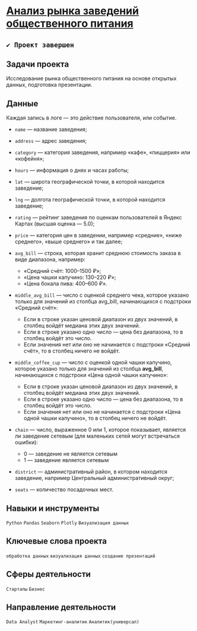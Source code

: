 # [Анализ рынка заведений общественного питания ]()
## `✔️ Проект завершен`
## Задачи проекта
Исследование рынка общественного питания на основе открытых данных, подготовка презентации.
## Данные
Каждая запись в логе — это действие пользователя, или событие. 
* `name` — название заведения;
* `address` — адрес заведения;
* `category` — категория заведения, например «кафе», «пиццерия» или «кофейня»;
* `hours` — информация о днях и часах работы;
* `lat` — широта географической точки, в которой находится заведение;
* `lng` — долгота географической точки, в которой находится заведение;
* `rating` — рейтинг заведения по оценкам пользователей в Яндекс Картах (высшая оценка — 5.0);
* `price` — категория цен в заведении, например «средние», «ниже среднего», «выше среднего» и так далее;
* `avg_bill` — строка, которая хранит среднюю стоимость заказа в виде диапазона, например:
    * «Средний счёт: 1000–1500 ₽»;
    * «Цена чашки капучино: 130–220 ₽»;
    * «Цена бокала пива: 400–600 ₽».

* `middle_avg_bill` — число с оценкой среднего чека, которое указано только для значений из столбца avg_bill, начинающихся с подстроки «Средний счёт»:
    * Если в строке указан ценовой диапазон из двух значений, в столбец войдёт медиана этих двух значений.
    * Если в строке указано одно число — цена без диапазона, то в столбец войдёт это число.
    * Если значения нет или оно не начинается с подстроки «Средний счёт», то в столбец ничего не войдёт.

* `middle_coffee_cup` — число с оценкой одной чашки капучино, которое указано только для значений из столбца **avg_bill**, начинающихся с подстроки «Цена одной чашки капучино»:
    * Если в строке указан ценовой диапазон из двух значений, в столбец войдёт медиана этих двух значений.
    * Если в строке указано одно число — цена без диапазона, то в столбец войдёт это число.
    * Если значения нет или оно не начинается с подстроки «Цена одной чашки капучино», то в столбец ничего не войдёт.

* `chain` — число, выраженное 0 или 1, которое показывает, является ли заведение сетевым (для маленьких сетей могут встречаться ошибки):
    * 0 — заведение не является сетевым
    * 1 — заведение является сетевым

* `district` — административный район, в котором находится заведение, например Центральный административный округ;

* `seats` — количество посадочных мест.
## Навыки и инструменты
`Python` `Pandas` `Seaborn` `Plotly` `Визуализация данных`
## Ключевые слова проекта
`обработка данных` `визуализация данных` `создание презентаций`
## Сферы деятельности
`Стартапы` `Бизнес`
## Направление деятельности
`Data Analyst` `Маркетинг-аналитик` `Аналитик(универсал)`
